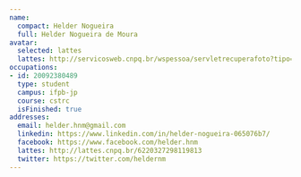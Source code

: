 ```yaml
---
name:
  compact: Helder Nogueira
  full: Helder Nogueira de Moura
avatar:
  selected: lattes
  lattes: http://servicosweb.cnpq.br/wspessoa/servletrecuperafoto?tipo=1&id=K8382965T5
occupations:
- id: 20092380489
  type: student
  campus: ifpb-jp
  course: cstrc
  isFinished: true
addresses:
  email: helder.hnm@gmail.com
  linkedin: https://www.linkedin.com/in/helder-nogueira-065076b7/
  facebook: https://www.facebook.com/helder.hnm
  lattes: http://lattes.cnpq.br/6220327298119813
  twitter: https://twitter.com/heldernm
---
```

